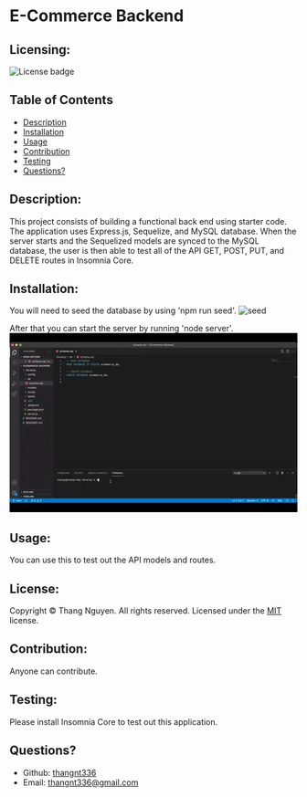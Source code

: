 # E-Commerce Backend
  ## Licensing:
  ![License badge](https://img.shields.io/badge/license-MIT-green)
  ## Table of Contents 
  - [Description](#description)
  - [Installation](#installation)
  - [Usage](#usage)
  - [Contribution](#contribution)
  - [Testing](#testing)
  - [Questions?](#questions)
  ## Description:
  This project consists of building a functional back end using starter code. The application uses Express.js, Sequelize, and MySQL database. When the server starts and the Sequelized models are synced to the MySQL database, the user is then able to test all of the API GET, POST, PUT, and DELETE routes in Insomnia Core.
  ## Installation:
  You will need to seed the database by using 'npm run seed'.
  ![seed](.Develop/images/seed.gif)
  
  After that you can start the server by running 'node server'.  
  ![server](./Develop/images/server.gif)
  ## Usage:
  You can use this to test out the API models and routes.
  ## License:
  
  Copyright © Thang Nguyen. All rights reserved. 
  Licensed under the [MIT](https://opensource.org/licenses/MIT) license.
  ## Contribution:
  Anyone can contribute.
  ## Testing:
  Please install Insomnia Core to test out this application.
  ## Questions?
  - Github: [thangnt336](https://github.com/thangnt336)
  - Email: thangnt336@gmail.com 
